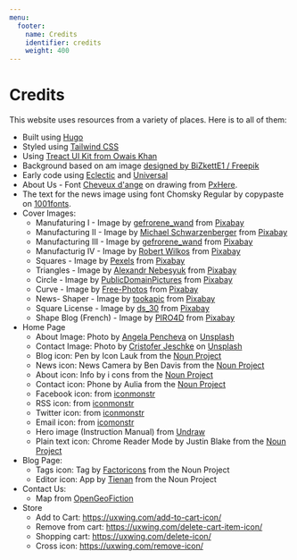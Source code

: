 ```yaml
---
menu:
  footer:
    name: Credits
    identifier: credits
    weight: 400
---
```


Credits
=======

This website uses resources from a variety of places. Here is to all of them:

* Built using [Hugo](https://gohugo.io/)
* Styled using [Tailwind CSS](https://tailwindcss.com/)
* Using [Treact UI Kit from Owais Khan](https://owaiskhan.me/post/free-tailwindcss-react-ui-kit)
* Background based on am image [designed by BiZkettE1 / Freepik](http://www.freepik.com)
* Early code using [Eclectic](https://github.com/atishay/eclectic-hugo-theme) and [Universal](https://github.com/devcows/hugo-universal-theme)
* About Us - Font [Cheveux d'ange](http://www.peax-webdesign.com/polices-de-caracteres-gratuites.html) on drawing from [PxHere](https://pxhere.com/de/photo/1606921?utm_content=clipUser&utm_medium=referral&utm_source=pxhere).
* The text for the news image using font Chomsky Regular by copypaste on [1001fonts](https://www.1001fonts.com/users/copypaste/).
* Cover Images:
  * Manufaturing I - Image by [gefrorene_wand](https://pixabay.com/users/gefrorene_wand-73807/?utm_source=link-attribution&utm_medium=referral&utm_campaign=image&utm_content=1151323) from [Pixabay](https://pixabay.com/?utm_source=link-attribution&utm_medium=referral&utm_campaign=image&utm_content=1151323) 
  * Manufacturing II - Image by [Michael Schwarzenberger](https://pixabay.com/users/blickpixel-52945/?utm_source=link-attribution&utm_medium=referral&utm_campaign=image&utm_content=444504) from [Pixabay](https://pixabay.com/?utm_source=link-attribution&utm_medium=referral&utm_campaign=image&utm_content=444504) 
  * Manufacturing III - Image by [gefrorene_wand](https://pixabay.com/users/gefrorene_wand-73807/?utm_source=link-attribution&utm_medium=referral&utm_campaign=image&utm_content=1151344) from [Pixabay](https://pixabay.com/?utm_source=link-attribution&utm_medium=referral&utm_campaign=image&utm_content=1151344) 
  * Manufacturig IV - Image by [Robert Wilkos](https://pixabay.com/users/robbiewi-19234622/?utm_source=link-attribution&utm_medium=referral&utm_campaign=image&utm_content=5770326) from [Pixabay](https://pixabay.com/?utm_source=link-attribution&utm_medium=referral&utm_campaign=image&utm_content=5770326) 
  * Squares - Image by [Pexels](https://pixabay.com/users/pexels-2286921/?utm_source=link-attribution&utm_medium=referral&utm_campaign=image&utm_content=1867937) from [Pixabay](https://pixabay.com/?utm_source=link-attribution&utm_medium=referral&utm_campaign=image&utm_content=1867937) 
  * Triangles - Image by [Alexandr Nebesyuk](https://pixabay.com/users/sashanebesuyk-7028296/?utm_source=link-attribution&utm_medium=referral&utm_campaign=image&utm_content=3031607) from [Pixabay](https://pixabay.com/?utm_source=link-attribution&utm_medium=referral&utm_campaign=image&utm_content=3031607) 
  * Circle - Image by [PublicDomainPictures](https://pixabay.com/users/publicdomainpictures-14/?utm_source=link-attribution&utm_medium=referral&utm_campaign=image&utm_content=2063) from [Pixabay](https://pixabay.com/?utm_source=link-attribution&utm_medium=referral&utm_campaign=image&utm_content=2063) 
  * Curve - Image by [Free-Photos](https://pixabay.com/photos/?utm_source=link-attribution&utm_medium=referral&utm_campaign=image&utm_content=1209392) from [Pixabay](https://pixabay.com/?utm_source=link-attribution&utm_medium=referral&utm_campaign=image&utm_content=1209392) 
  * News- Shaper - Image by [tookapic](https://pixabay.com/users/tookapic-1386459/?utm_source=link-attribution&utm_medium=referral&utm_campaign=image&utm_content=933150) from [Pixabay](https://pixabay.com/?utm_source=link-attribution&utm_medium=referral&utm_campaign=image&utm_content=933150) 
  * Square License - Image by [ds_30](https://pixabay.com/users/ds_30-1795490/?utm_source=link-attribution&utm_medium=referral&utm_campaign=image&utm_content=5370033) from [Pixabay](https://pixabay.com/?utm_source=link-attribution&utm_medium=referral&utm_campaign=image&utm_content=5370033)
  * Shape Blog (French) - Image by [PIRO4D](https://pixabay.com/users/piro4d-2707530/) from [Pixabay](https://pixabay.com/?utm_source=link-attribution&utm_medium=referral&utm_campaign=image&utm_content=2803223) 
* Home Page
  * About Image: Photo by [Angela Pencheva](https://unsplash.com/@angelapencheva) on [Unsplash](https://unsplash.com/photos/ktYfccpLuSk)
  * Contact Image: Photo by [Cristofer Jeschke](https://unsplash.com/@cristofer) on [Unsplash](https://unsplash.com/photos/PP1yKpfA4HY)
  * Blog icon: Pen by Icon Lauk from the [Noun Project](https://thenounproject.com/search/?q=pen&i=2256440)
  * News icon: News Camera by Ben Davis from the [Noun Project](https://thenounproject.com/search/?q=news+camera&i=829713)
  * About icon: Info by i cons from the [Noun Project](https://thenounproject.com/search/?q=info&i=2442959)
  * Contact icon: Phone by Aulia from the [Noun Project](https://thenounproject.com/search/?q=phone&i=1778896)
  * Facebook icon: from [iconmonstr](https://iconmonstr.com/facebook-1-svg/)
  * RSS icon: from [iconmonstr](https://iconmonstr.com/rss-feed-1-svg/)
  * Twitter icon: from [iconmonstr](https://iconmonstr.com/twitter-1-svg/)
  * Email icon: from [icomonstr](https://iconmonstr.com/email-3-svg/)
  * Hero image (Instruction Manual) from [Undraw](https://undraw.co/)
  * Plain text icon: Chrome Reader Mode by Justin Blake from the [Noun Project](https://thenounproject.com/search/?q=reader+mode&i=3643822)
* Blog Page:
  * Tags icon: Tag by [Factoricons](https://thenounproject.com/factoricons) from the Noun Project
  * Editor icon: App by [Tienan](https://thenounproject.com/search/?q=app&i=1935524) from the Noun Project
* Contact Us:
  * Map from [OpenGeoFiction](https://opengeofiction.net/#map=15/-40.2657/159.8088)
* Store
  * Add to Cart: https://uxwing.com/add-to-cart-icon/
  * Remove from cart: https://uxwing.com/delete-cart-item-icon/
  * Shopping cart: https://uxwing.com/delete-icon/
  * Cross icon: https://uxwing.com/remove-icon/